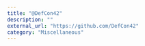 ```yaml
---
title: "@DefCon42"
description: ""
external_url: "https://github.com/DefCon42"
category: "Miscellaneous"
---
```

